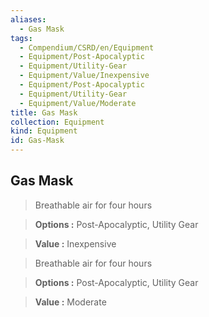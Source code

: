 ```yaml
---
aliases:
  - Gas Mask
tags:
  - Compendium/CSRD/en/Equipment
  - Equipment/Post-Apocalyptic
  - Equipment/Utility-Gear
  - Equipment/Value/Inexpensive
  - Equipment/Post-Apocalyptic
  - Equipment/Utility-Gear
  - Equipment/Value/Moderate
title: Gas Mask
collection: Equipment
kind: Equipment
id: Gas-Mask
---
```

## Gas Mask    
    
>Breathable air for four hours    
> **Options :** Post-Apocalyptic, Utility Gear    
> **Value :** Inexpensive    
    
>Breathable air for four hours    
> **Options :** Post-Apocalyptic, Utility Gear    
> **Value :** Moderate
